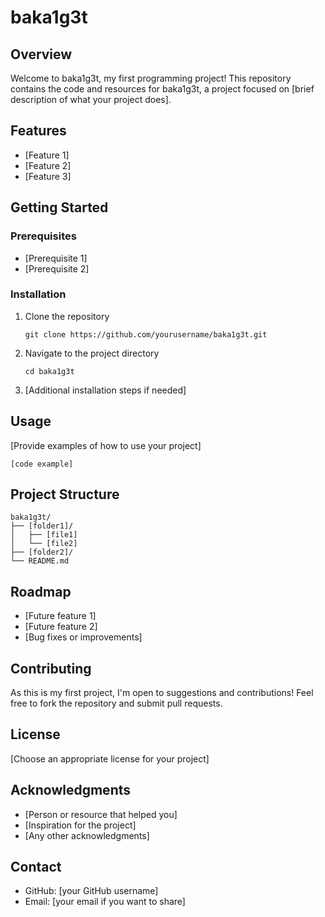 # baka1g3t

## Overview
Welcome to baka1g3t, my first programming project! This repository contains the code and resources for baka1g3t, a project focused on [brief description of what your project does].

## Features
- [Feature 1]
- [Feature 2]
- [Feature 3]

## Getting Started

### Prerequisites
- [Prerequisite 1]
- [Prerequisite 2]

### Installation
1. Clone the repository
   ```
   git clone https://github.com/yourusername/baka1g3t.git
   ```
2. Navigate to the project directory
   ```
   cd baka1g3t
   ```
3. [Additional installation steps if needed]

## Usage
[Provide examples of how to use your project]

```
[code example]
```

## Project Structure
```
baka1g3t/
├── [folder1]/
│   ├── [file1]
│   └── [file2]
├── [folder2]/
└── README.md
```

## Roadmap
- [Future feature 1]
- [Future feature 2]
- [Bug fixes or improvements]

## Contributing
As this is my first project, I'm open to suggestions and contributions! Feel free to fork the repository and submit pull requests.

## License
[Choose an appropriate license for your project]

## Acknowledgments
- [Person or resource that helped you]
- [Inspiration for the project]
- [Any other acknowledgments]

## Contact
- GitHub: [your GitHub username]
- Email: [your email if you want to share]